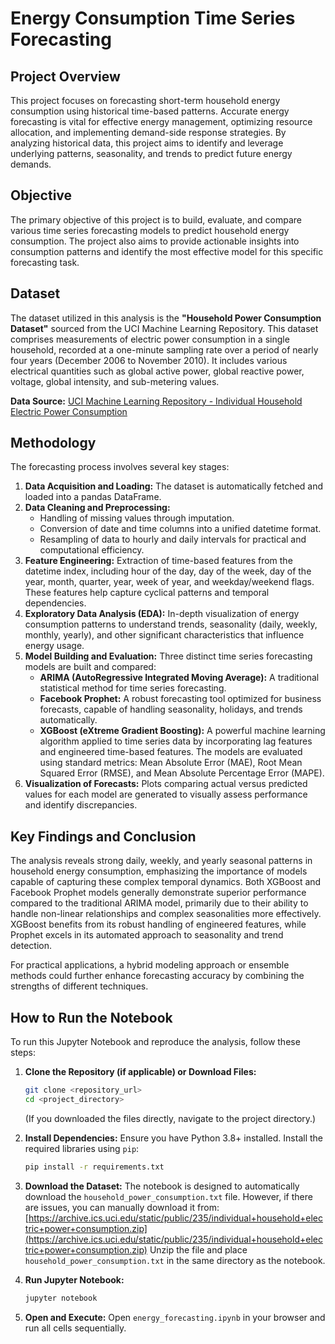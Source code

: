 # Energy Consumption Time Series Forecasting

## Project Overview

This project focuses on forecasting short-term household energy consumption using historical time-based patterns. Accurate energy forecasting is vital for effective energy management, optimizing resource allocation, and implementing demand-side response strategies. By analyzing historical data, this project aims to identify and leverage underlying patterns, seasonality, and trends to predict future energy demands.

## Objective

The primary objective of this project is to build, evaluate, and compare various time series forecasting models to predict household energy consumption. The project also aims to provide actionable insights into consumption patterns and identify the most effective model for this specific forecasting task.

## Dataset

The dataset utilized in this analysis is the **"Household Power Consumption Dataset"** sourced from the UCI Machine Learning Repository. This dataset comprises measurements of electric power consumption in a single household, recorded at a one-minute sampling rate over a period of nearly four years (December 2006 to November 2010). It includes various electrical quantities such as global active power, global reactive power, voltage, global intensity, and sub-metering values.

**Data Source:** [UCI Machine Learning Repository - Individual Household Electric Power Consumption](https://archive.ics.uci.edu/ml/datasets/individual+household+electric+power+consumption)

## Methodology

The forecasting process involves several key stages:

1.  **Data Acquisition and Loading:** The dataset is automatically fetched and loaded into a pandas DataFrame.
2.  **Data Cleaning and Preprocessing:**
    *   Handling of missing values through imputation.
    *   Conversion of date and time columns into a unified datetime format.
    *   Resampling of data to hourly and daily intervals for practical and computational efficiency.
3.  **Feature Engineering:** Extraction of time-based features from the datetime index, including hour of the day, day of the week, day of the year, month, quarter, year, week of year, and weekday/weekend flags. These features help capture cyclical patterns and temporal dependencies.
4.  **Exploratory Data Analysis (EDA):** In-depth visualization of energy consumption patterns to understand trends, seasonality (daily, weekly, monthly, yearly), and other significant characteristics that influence energy usage.
5.  **Model Building and Evaluation:** Three distinct time series forecasting models are built and compared:
    *   **ARIMA (AutoRegressive Integrated Moving Average):** A traditional statistical method for time series forecasting.
    *   **Facebook Prophet:** A robust forecasting tool optimized for business forecasts, capable of handling seasonality, holidays, and trends automatically.
    *   **XGBoost (eXtreme Gradient Boosting):** A powerful machine learning algorithm applied to time series data by incorporating lag features and engineered time-based features.
    The models are evaluated using standard metrics: Mean Absolute Error (MAE), Root Mean Squared Error (RMSE), and Mean Absolute Percentage Error (MAPE).
6.  **Visualization of Forecasts:** Plots comparing actual versus predicted values for each model are generated to visually assess performance and identify discrepancies.

## Key Findings and Conclusion

The analysis reveals strong daily, weekly, and yearly seasonal patterns in household energy consumption, emphasizing the importance of models capable of capturing these complex temporal dynamics. Both XGBoost and Facebook Prophet models generally demonstrate superior performance compared to the traditional ARIMA model, primarily due to their ability to handle non-linear relationships and complex seasonalities more effectively. XGBoost benefits from its robust handling of engineered features, while Prophet excels in its automated approach to seasonality and trend detection.

For practical applications, a hybrid modeling approach or ensemble methods could further enhance forecasting accuracy by combining the strengths of different techniques.

## How to Run the Notebook

To run this Jupyter Notebook and reproduce the analysis, follow these steps:

1.  **Clone the Repository (if applicable) or Download Files:**
    ```bash
    git clone <repository_url>
    cd <project_directory>
    ```
    (If you downloaded the files directly, navigate to the project directory.)

2.  **Install Dependencies:** Ensure you have Python 3.8+ installed. Install the required libraries using `pip`:
    ```bash
    pip install -r requirements.txt
    ```

3.  **Download the Dataset:** The notebook is designed to automatically download the `household_power_consumption.txt` file. However, if there are issues, you can manually download it from:
    [https://archive.ics.uci.edu/static/public/235/individual+household+electric+power+consumption.zip](https://archive.ics.uci.edu/static/public/235/individual+household+electric+power+consumption.zip)
    Unzip the file and place `household_power_consumption.txt` in the same directory as the notebook.

4.  **Run Jupyter Notebook:**
    ```bash
    jupyter notebook
    ```

5.  **Open and Execute:** Open `energy_forecasting.ipynb` in your browser and run all cells sequentially.

